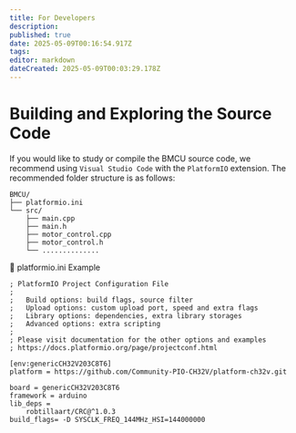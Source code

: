 ```yaml
---
title: For Developers
description: 
published: true
date: 2025-05-09T00:16:54.917Z
tags: 
editor: markdown
dateCreated: 2025-05-09T00:03:29.178Z
---
```


# Building and Exploring the Source Code

If you would like to study or compile the BMCU source code, we recommend using `Visual Studio Code` with the `PlatformIO` extension. 
The recommended folder structure is as follows: 
```
BMCU/
├── platformio.ini
└── src/
    ├── main.cpp
    ├── main.h
    ├── motor_control.cpp
    ├── motor_control.h
    └── ..............

```

📄 platformio.ini Example

```
; PlatformIO Project Configuration File
;
;   Build options: build flags, source filter
;   Upload options: custom upload port, speed and extra flags
;   Library options: dependencies, extra library storages
;   Advanced options: extra scripting
;
; Please visit documentation for the other options and examples
; https://docs.platformio.org/page/projectconf.html

[env:genericCH32V203C8T6]
platform = https://github.com/Community-PIO-CH32V/platform-ch32v.git

board = genericCH32V203C8T6
framework = arduino
lib_deps = 
	robtillaart/CRC@^1.0.3
build_flags= -D SYSCLK_FREQ_144MHz_HSI=144000000
```